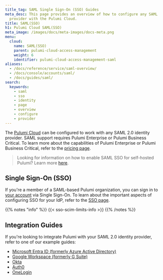 ```yaml
---
title_tag: SAML Single Sign-On (SSO) Guides
meta_desc: This page provides an overview of how to configure any SAML 2.0 identity
  provider with the Pulumi Cloud.
title: SAML(SSO)
h1: Pulumi Cloud SAML(SSO)
meta_image: /images/docs/meta-images/docs-meta.png
menu:
  cloud:
    name: SAML(SSO)
    parent: pulumi-cloud-access-management
    weight: 6
    identifier: pulumi-cloud-access-management-saml
aliases:
  - /docs/reference/service/saml-overview/
  - /docs/console/accounts/saml/
  - /docs/guides/saml/
search:
  keywords:
    - saml
    - sso
    - identity
    - page
    - overview
    - configure
    - provider
---
```


The [Pulumi Cloud](https://app.pulumi.com) can be configured to work with any SAML 2.0 identity provider. SAML support requires Pulumi Enterprise or Pulumi Business Critical. To learn more about the capabilities of Pulumi Enterprise or Pulumi Business Critical, refer to the [pricing page](/pricing/).

> Looking for information on how to enable SAML SSO for self-hosted Pulumi? Learn more [here](/docs/pulumi-cloud/self-hosted/saml-sso/).

## Single Sign-On (SSO)

If you're a member of a SAML-based Pulumi organization, you can sign in to [your account](/docs/pulumi-cloud/accounts/) via Single Sign-On. To learn about the important aspects of configuring SSO for your IdP, refer to the [SSO page](sso/).

{{% notes "info" %}}
{{< sso-scim-limits-info >}}
{{% /notes %}}

## Integration Guides

If you're looking to integrate Pulumi with your SAML 2.0 identity provider, refer to one of our example guides:

- [Microsoft Entra ID (formerly Azure Active Directory)](entra/)
- [Google Workspace (formerly G Suite)](gsuite)
- [Okta](okta/)
- [Auth0](auth0/)
- [OneLogin](onelogin/)
